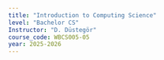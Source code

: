 ```yaml
---
title: "Introduction to Computing Science"
level: "Bachelor CS"
Instructor: "D. Düstegör"
course_code: WBCS005-05
year: 2025-2026
---
```

